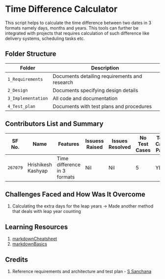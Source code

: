 # Time Difference Calculator

This script helps to calculate the time difference between two dates in 3 formats namely days, months and years.
This tools can further be integrated with projects that requires calculation of such difference like delivery systems, scheduling tasks etc.


## Folder Structure
Folder             | Description
-------------------| -----------------------------------------
`1_Requirements`   | Documents detailing requirements and research
`2_Design`         | Documents specifying design details
`3_Implementation` | All code and documentation
`4_Test_plan`      | Documents with test plans and procedures

## Contributors List and Summary

SF No. |  Name   |    Features    | Issuess Raised |Issues Resolved|No Test Cases|Test Case Pass
-------|---------|----------------|----------------|---------------|-------------|--------------
`267079` | Hrishikesh Kashyap  | Time difference in 3 formats   | Nil     | Nil   |5   | YES    
   

## Challenges Faced and How Was It Overcome

1. Calculating the extra days for the leap years -> Made another method that deals with leap year counting

## Learning Resources
1. [markdownCheatsheet](https://github.com/adam-p/markdown-here/wiki/Markdown-Cheatsheet)
2. [markdownBasics](https://guides.github.com/features/mastering-markdown/)


## Credits

1. Reference requirements and architecture and test plan - [S Sanchana](https://github.com/Sanchana-2k/LTTS_C_MiniProject.git)

